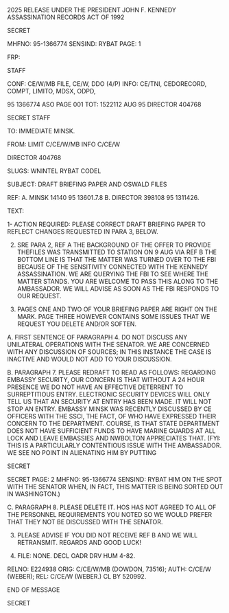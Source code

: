 2025 RELEASE UNDER THE PRESIDENT JOHN F. KENNEDY ASSASSINATION RECORDS ACT OF 1992

SECRET

MHFNO: 95-1366774
SENSIND: RYBAT
PAGE: 1

FRP:

STAFF

CONF: CE/W/MB
FILE, CE/W, DDO (4/P)
INFO: CE/TNI, CEDORECORD, COMPT, LIMITO, MDSX, ODPD,

95 1366774
ASO
PAGE 001
TOT: 1522112 AUG 95
DIRECTOR 404768

SECRET
STAFF

TO: IMMEDIATE MINSK.

FROM: LIMIT C/CE/W/MB INFO C/CE/W

DIRECTOR 404768

SLUGS: WNINTEL RYBAT CODEL

SUBJECT: DRAFT BRIEFING PAPER AND OSWALD FILES

REF: A. MINSK 14140 95 13601.7.8
B. DIRECTOR 398108 95 1311426.

TEXT:

1- ACTION REQUIRED: PLEASE CORRECT DRAFT BRIEFING PAPER TO
REFLECT CHANGES REQUESTED IN PARA 3, BELOW.

2. SRE PARA 2, REF A THE BACKGROUND OF THE OFFER TO PROVIDE
THE<LEE HARVEY OSWALD>FILES WAS TRANSMITTED TO STATION ON 9 AUG
VIA REF B THE BOTTOM LINE IS THAT THE MATTER WAS TURNED OVER TO
THE FBI BECAUSE OF THE SENSITIVITY CONNECTED WITH THE KENNEDY
ASSASSINATION. WE ARE QUERYING THE FBI TO SEE WHERE THE MATTER
STANDS. YOU ARE WELCOME TO PASS THIS ALONG TO THE AMBASSADOR. WE
WILL ADVISE AS SOON AS THE FBI RESPONDS TO OUR REQUEST.

3. PAGES ONE AND TWO OF YOUR BRIEFING PAPER ARE RIGHT ON THE
MARK. PAGE THREE HOWEVER CONTAINS SOME ISSUES THAT WE REQUEST YOU
DELETE AND/OR SOFTEN.

A. FIRST SENTENCE OF PARAGRAPH 4. DO NOT DISCUSS ANY
UNILATERAL OPERATIONS WITH THE SENATOR. WE ARE CONCERNED WITH ANY
DISCUSSION OF SOURCES; IN THIS INSTANCE THE CASE IS INACTIVE AND
WOULD NOT ADD TO YOUR DISCUSSION.

B. PARAGRAPH 7. PLEASE REDRAFT TO READ AS FOLLOWS:
REGARDING EMBASSY SECURITY, OUR CONCERN IS THAT WITHOUT A 24 HOUR
PRESENCE WE DO NOT HAVE AN EFFECTIVE DETERRENT TO SURREPTITIOUS
ENTRY. ELECTRONIC SECURITY DEVICES WILL ONLY TELL US THAT AN
SECURITY AT
ENTRY HAS BEEN MADE. IT WILL NOT STOP AN ENTRY.
EMBASSY MINSK WAS RECENTLY DISCUSSED BY CE OFFICERS WITH THE SSCI,
THE FACT, OF
WHO HAVE EXPRESSED THEIR CONCERN TO THE DEPARTMENT.
COURSE, IS THAT STATE DEPARTMENT DOES NOT HAVE SUFFICIENT FUNDS TO
HAVE MARINE GUARDS AT ALL LOCK AND LEAVE EMBASSIES AND NWBOLTON
APPRECIATES THAT. (FYI: THIS IS A PARTICULARLY CONTENTIOUS ISSUE
WITH THE AMBASSADOR. WE SEE NO POINT IN ALIENATING HIM BY PUTTING

SECRET

SECRET
PAGE: 2
MHFNO: 95-1366774
SENSIND: RYBAT
HIM ON THE SPOT WITH THE SENATOR WHEN, IN FACT, THIS MATTER IS
BEING SORTED OUT IN WASHINGTON.)

C. PARAGRAPH 8. PLEASE DELETE IT. HOS HAS NOT AGREED
TO ALL OF THE PERSONNEL REQUIREMENTS YOU NOTED SO WE WOULD PREFER
THAT THEY NOT BE DISCUSSED WITH THE SENATOR.

3. PLEASE ADVISE IF YOU DID NOT RECEIVE REF B AND WE WILL
RETRANSMIT. REGARDS AND GOOD LUCK!

4. FILE: NONE. DECL OADR DRV HUM 4-82.

RELNO: E224938
ORIG: C/CE/W/MB (DOWDON, 73516); AUTH: C/CE/W (WEBER); REL:
C/CE/W (WEBER.) CL BY 520992.

END OF MESSAGE

SECRET
